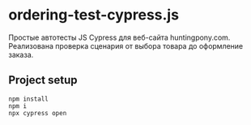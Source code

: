 # ordering-test-cypress.js
Простые автотесты JS Cypress для веб-сайта huntingpony.com.
Реализована проверка сценария от выбора товара до оформление заказа.
## Project setup
```
npm install
npm i
npx cypress open
```

